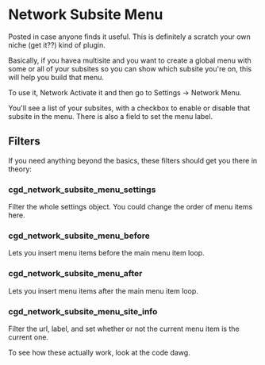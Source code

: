 Network Subsite Menu
====================

Posted in case anyone finds it useful.  This is definitely a scratch your own niche (get it??) kind of plugin.

Basically, if you havea  multisite and you want to create a global menu with some or all of your subsites so you can show which subsite you're on, this will help you build that menu. 

To use it, Network Activate it and then go to Settings -> Network Menu.

You'll see a list of your subsites, with a checkbox to enable or disable that subsite in the menu. There is also a field to set the menu label. 

## Filters

If you need anything beyond the basics, these filters should get you there in theory:

### cgd_network_subsite_menu_settings

Filter the whole settings object.  You could change the order of menu items here. 

### cgd_network_subsite_menu_before

Lets you insert menu items before the main menu item loop. 

### cgd_network_subsite_menu_after

Lets you insert menu items after the main menu item loop. 

### cgd_network_subsite_menu_site_info

Filter the url, label, and set whether or not the current menu item is the current one. 

To see how these actually work, look at the code dawg. 

